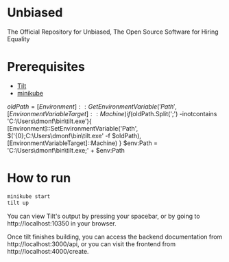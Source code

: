 # Unbiased
The Official Repository for Unbiased, The Open Source Software for Hiring
Equality

# Prerequisites
- [Tilt](https://tilt.dev/)
- [minikube](https://minikube.sigs.k8s.io/docs/start/)


$oldPath = [Environment]::GetEnvironmentVariable('Path', [EnvironmentVariableTarget]::Machine)
if ($oldPath.Split(';') -inotcontains 'C:\Users\dmonf\bin\tilt.exe'){
  [Environment]::SetEnvironmentVariable('Path', $('{0};C:\Users\dmonf\bin\tilt.exe' -f $oldPath), [EnvironmentVariableTarget]::Machine)
}
 $env:Path = 'C:\Users\dmonf\bin\tilt.exe;' + $env:Path  

# How to run
```bash
minikube start
tilt up
```

You can view Tilt's output by pressing your spacebar, or by going to http://localhost:10350 in your browser.

Once tilt finishes building, you can access the backend documentation from http://localhost:3000/api, or you can visit
the frontend from http://localhost:4000/create.

